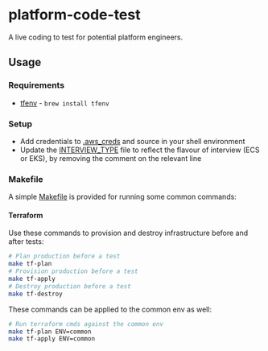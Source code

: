 # platform-code-test

A live coding to test for potential platform engineers.

## Usage

### Requirements

* [tfenv](https://github.com/tfutils/tfenv) - ```brew install tfenv```

### Setup

* Add credentials to [.aws_creds](/.aws_creds) and source in your shell environment
* Update the [INTERVIEW_TYPE](./INTERVIEW_TYPE) file to reflect the flavour of interview (ECS or EKS), by removing the comment on the relevant line

### Makefile

A simple [Makefile](Makefile) is provided for running some common commands:

#### Terraform

Use these commands to provision and destroy infrastructure before and after tests:

```BASH
# Plan production before a test
make tf-plan
# Provision production before a test
make tf-apply
# Destroy production before a test
make tf-destroy
```

These commands can be applied to the common env as well:

```BASH
# Run terraform cmds against the common env
make tf-plan ENV=common
make tf-apply ENV=common
```
